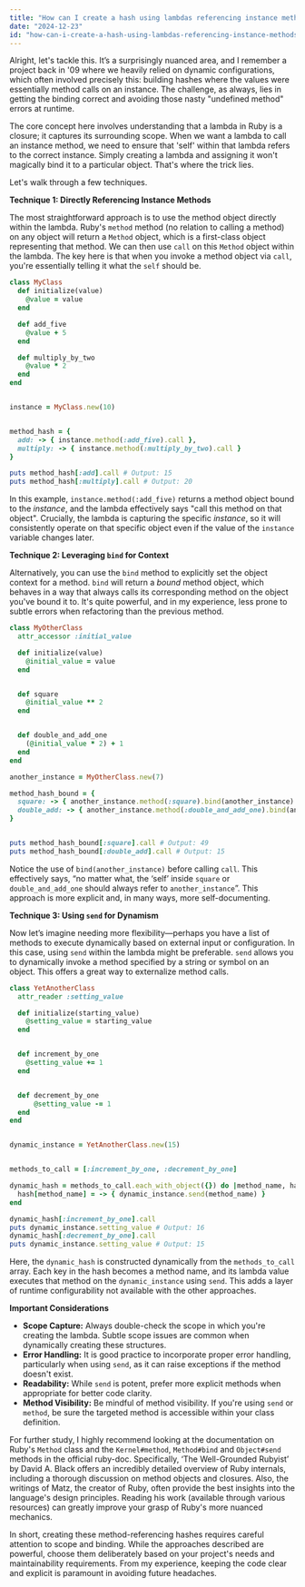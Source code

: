 ```yaml
---
title: "How can I create a hash using lambdas referencing instance methods in Ruby?"
date: "2024-12-23"
id: "how-can-i-create-a-hash-using-lambdas-referencing-instance-methods-in-ruby"
---
```


Alright, let's tackle this. It’s a surprisingly nuanced area, and I remember a project back in '09 where we heavily relied on dynamic configurations, which often involved precisely this: building hashes where the values were essentially method calls on an instance. The challenge, as always, lies in getting the binding correct and avoiding those nasty "undefined method" errors at runtime.

The core concept here involves understanding that a lambda in Ruby is a closure; it captures its surrounding scope. When we want a lambda to call an instance method, we need to ensure that 'self' within that lambda refers to the correct instance. Simply creating a lambda and assigning it won't magically bind it to a particular object. That's where the trick lies.

Let's walk through a few techniques.

**Technique 1: Directly Referencing Instance Methods**

The most straightforward approach is to use the method object directly within the lambda. Ruby's `method` method (no relation to calling a method) on any object will return a `Method` object, which is a first-class object representing that method. We can then use `call` on this `Method` object within the lambda. The key here is that when you invoke a method object via `call`, you're essentially telling it what the `self` should be.

```ruby
class MyClass
  def initialize(value)
    @value = value
  end

  def add_five
    @value + 5
  end

  def multiply_by_two
    @value * 2
  end
end


instance = MyClass.new(10)


method_hash = {
  add: -> { instance.method(:add_five).call },
  multiply: -> { instance.method(:multiply_by_two).call }
}

puts method_hash[:add].call # Output: 15
puts method_hash[:multiply].call # Output: 20
```

In this example, `instance.method(:add_five)` returns a method object bound to the *instance*, and the lambda effectively says "call this method on that object". Crucially, the lambda is capturing the specific *instance*, so it will consistently operate on that specific object even if the value of the `instance` variable changes later.

**Technique 2: Leveraging `bind` for Context**

Alternatively, you can use the `bind` method to explicitly set the object context for a method. `bind` will return a *bound* method object, which behaves in a way that always calls its corresponding method on the object you've bound it to. It's quite powerful, and in my experience, less prone to subtle errors when refactoring than the previous method.

```ruby
class MyOtherClass
  attr_accessor :initial_value

  def initialize(value)
    @initial_value = value
  end


  def square
    @initial_value ** 2
  end


  def double_and_add_one
    (@initial_value * 2) + 1
  end
end

another_instance = MyOtherClass.new(7)

method_hash_bound = {
  square: -> { another_instance.method(:square).bind(another_instance).call},
  double_add: -> { another_instance.method(:double_and_add_one).bind(another_instance).call }
}


puts method_hash_bound[:square].call # Output: 49
puts method_hash_bound[:double_add].call # Output: 15
```

Notice the use of `bind(another_instance)` before calling `call`. This effectively says, “no matter what, the ‘self’ inside `square` or `double_and_add_one` should always refer to `another_instance`”. This approach is more explicit and, in many ways, more self-documenting.

**Technique 3: Using `send` for Dynamism**

Now let’s imagine needing more flexibility—perhaps you have a list of methods to execute dynamically based on external input or configuration. In this case, using `send` within the lambda might be preferable.  `send` allows you to dynamically invoke a method specified by a string or symbol on an object. This offers a great way to externalize method calls.

```ruby
class YetAnotherClass
  attr_reader :setting_value

  def initialize(starting_value)
    @setting_value = starting_value
  end


  def increment_by_one
    @setting_value += 1
  end


  def decrement_by_one
      @setting_value -= 1
  end
end


dynamic_instance = YetAnotherClass.new(15)


methods_to_call = [:increment_by_one, :decrement_by_one]

dynamic_hash = methods_to_call.each_with_object({}) do |method_name, hash|
  hash[method_name] = -> { dynamic_instance.send(method_name) }
end

dynamic_hash[:increment_by_one].call
puts dynamic_instance.setting_value # Output: 16
dynamic_hash[:decrement_by_one].call
puts dynamic_instance.setting_value # Output: 15
```
Here, the `dynamic_hash` is constructed dynamically from the `methods_to_call` array. Each key in the hash becomes a method name, and its lambda value executes that method on the `dynamic_instance` using `send`.  This adds a layer of runtime configurability not available with the other approaches.

**Important Considerations**

*   **Scope Capture:** Always double-check the scope in which you're creating the lambda. Subtle scope issues are common when dynamically creating these structures.
*   **Error Handling:** It is good practice to incorporate proper error handling, particularly when using `send`, as it can raise exceptions if the method doesn't exist.
*   **Readability:** While `send` is potent, prefer more explicit methods when appropriate for better code clarity.
*   **Method Visibility:** Be mindful of method visibility. If you're using `send` or `method`, be sure the targeted method is accessible within your class definition.

For further study, I highly recommend looking at the documentation on Ruby's `Method` class and the `Kernel#method`, `Method#bind` and `Object#send` methods in the official ruby-doc. Specifically, ‘The Well-Grounded Rubyist’ by David A. Black offers an incredibly detailed overview of Ruby internals, including a thorough discussion on method objects and closures. Also, the writings of Matz, the creator of Ruby, often provide the best insights into the language's design principles. Reading his work (available through various resources) can greatly improve your grasp of Ruby's more nuanced mechanics.

In short, creating these method-referencing hashes requires careful attention to scope and binding. While the approaches described are powerful, choose them deliberately based on your project's needs and maintainability requirements. From my experience, keeping the code clear and explicit is paramount in avoiding future headaches.
